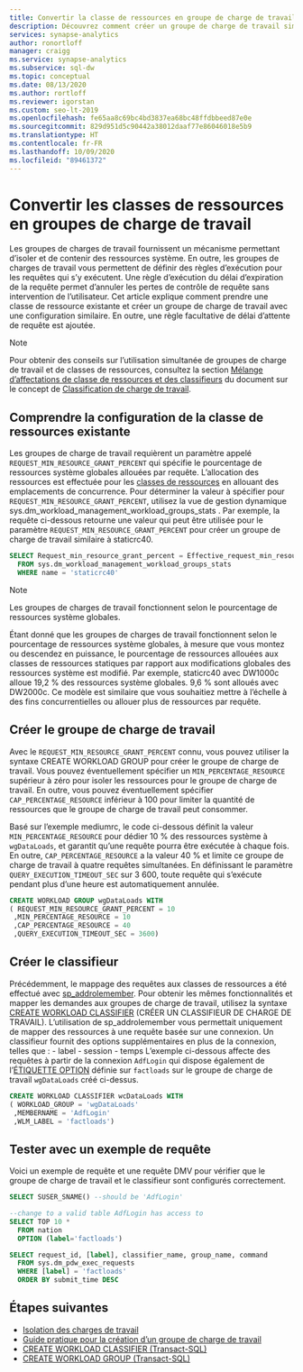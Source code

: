 ```yaml
---
title: Convertir la classe de ressources en groupe de charge de travail
description: Découvrez comment créer un groupe de charge de travail similaire à une classe de ressources dans Azure Synapse Analytics.
services: synapse-analytics
author: ronortloff
manager: craigg
ms.service: synapse-analytics
ms.subservice: sql-dw
ms.topic: conceptual
ms.date: 08/13/2020
ms.author: rortloff
ms.reviewer: igorstan
ms.custom: seo-lt-2019
ms.openlocfilehash: fe65aa8c69bc4bd3837ea68bc48ffdbbeed87e0e
ms.sourcegitcommit: 829d951d5c90442a38012daaf77e86046018e5b9
ms.translationtype: HT
ms.contentlocale: fr-FR
ms.lasthandoff: 10/09/2020
ms.locfileid: "89461372"
---
```

# <a name="convert-resource-classes-to-workload-groups"></a>Convertir les classes de ressources en groupes de charge de travail

Les groupes de charges de travail fournissent un mécanisme permettant d’isoler et de contenir des ressources système.  En outre, les groupes de charges de travail vous permettent de définir des règles d’exécution pour les requêtes qui s’y exécutent.  Une règle d’exécution du délai d’expiration de la requête permet d’annuler les pertes de contrôle de requête sans intervention de l’utilisateur.  Cet article explique comment prendre une classe de ressource existante et créer un groupe de charge de travail avec une configuration similaire.  En outre, une règle facultative de délai d’attente de requête est ajoutée.

> [!NOTE]
> Pour obtenir des conseils sur l’utilisation simultanée de groupes de charge de travail et de classes de ressources, consultez la section [Mélange d’affectations de classe de ressources et des classifieurs](sql-data-warehouse-workload-classification.md#mixing-resource-class-assignments-with-classifiers) du document sur le concept de [Classification de charge de travail](sql-data-warehouse-workload-classification.md).

## <a name="understanding-the-existing-resource-class-configuration"></a>Comprendre la configuration de la classe de ressources existante

Les groupes de charge de travail requièrent un paramètre appelé `REQUEST_MIN_RESOURCE_GRANT_PERCENT` qui spécifie le pourcentage de ressources système globales allouées par requête.  L’allocation des ressources est effectuée pour les [classes de ressources](resource-classes-for-workload-management.md#what-are-resource-classes) en allouant des emplacements de concurrence.  Pour déterminer la valeur à spécifier pour `REQUEST_MIN_RESOURCE_GRANT_PERCENT`, utilisez la vue de gestion dynamique sys.dm_workload_management_workload_groups_stats <link tbd>.  Par exemple, la requête ci-dessous retourne une valeur qui peut être utilisée pour le paramètre `REQUEST_MIN_RESOURCE_GRANT_PERCENT` pour créer un groupe de charge de travail similaire à staticrc40.

```sql
SELECT Request_min_resource_grant_percent = Effective_request_min_resource_grant_percent
  FROM sys.dm_workload_management_workload_groups_stats
  WHERE name = 'staticrc40'
```

> [!NOTE]
> Les groupes de charges de travail fonctionnent selon le pourcentage de ressources système globales.  

Étant donné que les groupes de charges de travail fonctionnent selon le pourcentage de ressources système globales, à mesure que vous montez ou descendez en puissance, le pourcentage de ressources allouées aux classes de ressources statiques par rapport aux modifications globales des ressources système est modifié.  Par exemple, staticrc40 avec DW1000c alloue 19,2 % des ressources système globales.  9,6 % sont alloués avec DW2000c.  Ce modèle est similaire que vous souhaitiez mettre à l’échelle à des fins concurrentielles ou allouer plus de ressources par requête.

## <a name="create-workload-group"></a>Créer le groupe de charge de travail

Avec le `REQUEST_MIN_RESOURCE_GRANT_PERCENT` connu, vous pouvez utiliser la syntaxe <link> CREATE WORKLOAD GROUP pour créer le groupe de charge de travail.  Vous pouvez éventuellement spécifier un `MIN_PERCENTAGE_RESOURCE` supérieur à zéro pour isoler les ressources pour le groupe de charge de travail.  En outre, vous pouvez éventuellement spécifier `CAP_PERCENTAGE_RESOURCE` inférieur à 100 pour limiter la quantité de ressources que le groupe de charge de travail peut consommer.  

Basé sur l’exemple mediumrc, le code ci-dessous définit la valeur `MIN_PERCENTAGE_RESOURCE` pour dédier 10 % des ressources système à `wgDataLoads`, et garantit qu’une requête pourra être exécutée à chaque fois.  En outre, `CAP_PERCENTAGE_RESOURCE` a la valeur 40 % et limite ce groupe de charge de travail à quatre requêtes simultanées.  En définissant le paramètre `QUERY_EXECUTION_TIMEOUT_SEC` sur 3 600, toute requête qui s’exécute pendant plus d’une heure est automatiquement annulée.

```sql
CREATE WORKLOAD GROUP wgDataLoads WITH  
( REQUEST_MIN_RESOURCE_GRANT_PERCENT = 10
 ,MIN_PERCENTAGE_RESOURCE = 10
 ,CAP_PERCENTAGE_RESOURCE = 40
 ,QUERY_EXECUTION_TIMEOUT_SEC = 3600)
```

## <a name="create-the-classifier"></a>Créer le classifieur

Précédemment, le mappage des requêtes aux classes de ressources a été effectué avec [sp_addrolemember](resource-classes-for-workload-management.md#change-a-users-resource-class).  Pour obtenir les mêmes fonctionnalités et mapper les demandes aux groupes de charge de travail, utilisez la syntaxe [CREATE WORKLOAD CLASSIFIER](/sql/t-sql/statements/create-workload-classifier-transact-sql?toc=/azure/synapse-analytics/sql-data-warehouse/toc.json&bc=/azure/synapse-analytics/sql-data-warehouse/breadcrumb/toc.json&view=azure-sqldw-latest) (CRÉER UN CLASSIFIEUR DE CHARGE DE TRAVAIL).  L’utilisation de sp_addrolemember vous permettait uniquement de mapper des ressources à une requête basée sur une connexion.  Un classifieur fournit des options supplémentaires en plus de la connexion, telles que :
    - label
    - session
    - temps L’exemple ci-dessous affecte des requêtes à partir de la connexion `AdfLogin` qui dispose également de l’[ÉTIQUETTE OPTION](sql-data-warehouse-develop-label.md) définie sur `factloads` sur le groupe de charge de travail `wgDataLoads` créé ci-dessus.

```sql
CREATE WORKLOAD CLASSIFIER wcDataLoads WITH  
( WORKLOAD_GROUP = 'wgDataLoads'
 ,MEMBERNAME = 'AdfLogin'
 ,WLM_LABEL = 'factloads')
```

## <a name="test-with-a-sample-query"></a>Tester avec un exemple de requête

Voici un exemple de requête et une requête DMV pour vérifier que le groupe de charge de travail et le classifieur sont configurés correctement.

```sql
SELECT SUSER_SNAME() --should be 'AdfLogin'

--change to a valid table AdfLogin has access to
SELECT TOP 10 *
  FROM nation
  OPTION (label='factloads')

SELECT request_id, [label], classifier_name, group_name, command
  FROM sys.dm_pdw_exec_requests
  WHERE [label] = 'factloads'
  ORDER BY submit_time DESC
```

## <a name="next-steps"></a>Étapes suivantes

- [Isolation des charges de travail](sql-data-warehouse-workload-isolation.md)
- [Guide pratique pour la création d’un groupe de charge de travail](quickstart-configure-workload-isolation-tsql.md)
- [CREATE WORKLOAD CLASSIFIER (Transact-SQL)](/sql/t-sql/statements/create-workload-classifier-transact-sql?&view=azure-sqldw-latest)
- [CREATE WORKLOAD GROUP (Transact-SQL)](/sql/t-sql/statements/create-workload-group-transact-sql?view=azure-sqldw-latest)
